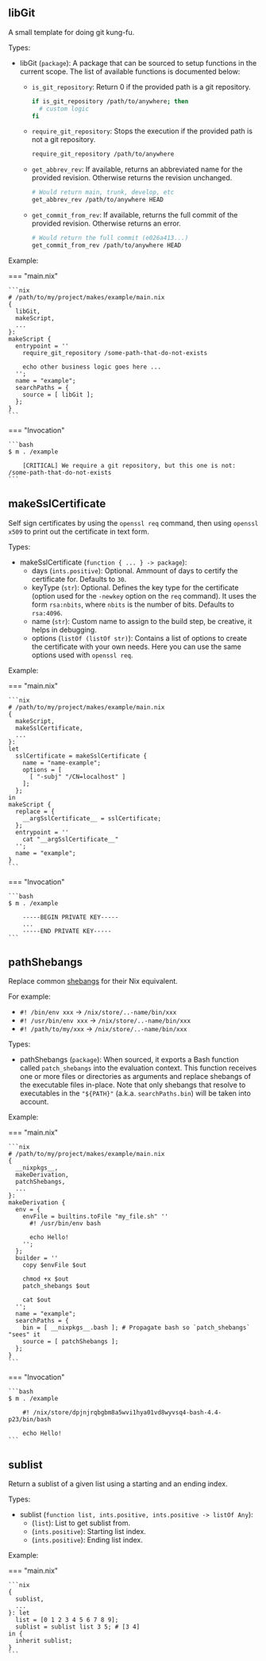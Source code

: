 ## libGit

A small template for doing git kung-fu.

Types:

- libGit (`package`):
  A package that can be sourced to setup functions in the current scope.
  The list of available functions is documented below:
    - `is_git_repository`:
        Return 0 if the provided path is a git repository.

        ```bash
        if is_git_repository /path/to/anywhere; then
          # custom logic
        fi
        ```

    - `require_git_repository`:
        Stops the execution
        if the provided path is not a git repository.

        ```bash
        require_git_repository /path/to/anywhere
        ```

    - `get_abbrev_rev`:
        If available, returns an abbreviated name for the provided revision.
        Otherwise returns the revision unchanged.

        ```bash
        # Would return main, trunk, develop, etc
        get_abbrev_rev /path/to/anywhere HEAD
        ```

    - `get_commit_from_rev`:
        If available, returns the full commit of the provided revision.
        Otherwise returns an error.

        ```bash
        # Would return the full commit (e026a413...)
        get_commit_from_rev /path/to/anywhere HEAD
        ```

Example:

=== "main.nix"

    ```nix
    # /path/to/my/project/makes/example/main.nix
    {
      libGit,
      makeScript,
      ...
    }:
    makeScript {
      entrypoint = ''
        require_git_repository /some-path-that-do-not-exists

        echo other business logic goes here ...
      '';
      name = "example";
      searchPaths = {
        source = [ libGit ];
      };
    }
    ```

=== "Invocation"

    ```bash
    $ m . /example

        [CRITICAL] We require a git repository, but this one is not: /some-path-that-do-not-exists
    ```

## makeSslCertificate

Self sign certificates
by using the `openssl req` command,
then using `openssl x509`
to print out the certificate
in text form.

Types:

- makeSslCertificate (`function { ... } -> package`):
    - days (`ints.positive`): Optional.
        Ammount of days to certify the certificate for.
        Defaults to `30`.
    - keyType (`str`): Optional.
        Defines the key type for the certificate
        (option used for the `-newkey` option on the `req` command).
        It uses the form `rsa:nbits`, where `nbits` is the number of bits.
        Defaults to `rsa:4096`.
    - name (`str`):
        Custom name to assign to the build step, be creative, it helps in debugging.
    - options (`listOf (listOf str)`):
        Contains a list of options to create the certificate with your own needs.
        Here you can use the same options used with `openssl req`.

Example:

=== "main.nix"

    ```nix
    # /path/to/my/project/makes/example/main.nix
    {
      makeScript,
      makeSslCertificate,
      ...
    }:
    let
      sslCertificate = makeSslCertificate {
        name = "name-example";
        options = [
          [ "-subj" "/CN=localhost" ]
        ];
      };
    in
    makeScript {
      replace = {
        __argSslCertificate__ = sslCertificate;
      };
      entrypoint = ''
        cat "__argSslCertificate__"
      '';
      name = "example";
    }
    ```

=== "Invocation"

    ```bash
    $ m . /example

        -----BEGIN PRIVATE KEY-----
        ...
        -----END PRIVATE KEY-----
    ```

## pathShebangs

Replace common [shebangs](https://bash.cyberciti.biz/guide/Shebang)
for their Nix equivalent.

For example:

- `#! /bin/env xxx` -> `/nix/store/..-name/bin/xxx`
- `#! /usr/bin/env xxx` -> `/nix/store/..-name/bin/xxx`
- `#! /path/to/my/xxx` -> `/nix/store/..-name/bin/xxx`

Types:

- pathShebangs (`package`):
    When sourced,
    it exports a Bash function called `patch_shebangs`
    into the evaluation context.
    This function receives one or more files or directories as arguments
    and replace shebangs of the executable files in-place.
    Note that only shebangs that resolve to executables in the `"${PATH}"`
    (a.k.a. `searchPaths.bin`) will be taken into account.

Example:

=== "main.nix"

    ```nix
    # /path/to/my/project/makes/example/main.nix
    {
      __nixpkgs__,
      makeDerivation,
      patchShebangs,
      ...
    }:
    makeDerivation {
      env = {
        envFile = builtins.toFile "my_file.sh" ''
          #! /usr/bin/env bash

          echo Hello!
        '';
      };
      builder = ''
        copy $envFile $out

        chmod +x $out
        patch_shebangs $out

        cat $out
      '';
      name = "example";
      searchPaths = {
        bin = [ __nixpkgs__.bash ]; # Propagate bash so `patch_shebangs` "sees" it
        source = [ patchShebangs ];
      };
    }
    ```

=== "Invocation"

    ```bash
    $ m . /example

        #! /nix/store/dpjnjrqbgbm8a5wvi1hya01vd8wyvsq4-bash-4.4-p23/bin/bash

        echo Hello!
    ```

## sublist

Return a sublist of a given list using a starting and an ending index.

Types:

- sublist (`function list, ints.positive, ints.positive -> listOf Any`):
    - (`list`):
        List to get sublist from.
    - (`ints.positive`):
        Starting list index.
    - (`ints.positive`):
        Ending list index.

Example:

=== "main.nix"

    ```nix
    {
      sublist,
      ...
    }: let
      list = [0 1 2 3 4 5 6 7 8 9];
      sublist = sublist list 3 5; # [3 4]
    in {
      inherit sublist;
    }
    ```

